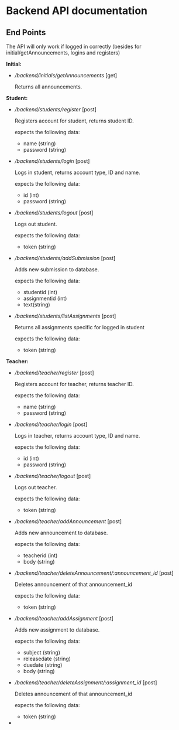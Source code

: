 # Backend API documentation

## End Points
 The API will only work if logged in correctly (besides for initial/getAnnouncements, logins and registers)

 **Initial:**
 
 - */backend/initials/getAnnouncements* [get]

    Returns all announcements.
    
 **Student:**
 
 - */backend/students/register* [post]

    Registers account for student, returns student ID.
    
    expects the following data:
    - name (string)
    - password (string)
    
 - */backend/students/login* [post]

    Logs in student, returns account type, ID and name.
    
    expects the following data:
    - id (int)
    - password (string)
    
 - */backend/students/logout* [post]

    Logs out student.
    
    expects the following data:
    - token (string)
    
 - */backend/students/addSubmission* [post]

    Adds new submission to database.
    
    expects the following data:
    - studentid (int)
    - assignmentid (int)
    - text(string)
    
 - */backend/students/listAssignments* [post]
 
     Returns all assignments specific for logged in student
     
     expects the following data:
     - token (string)

 **Teacher:**
 
 - */backend/teacher/register* [post]

    Registers account for teacher, returns teacher ID.
    
    expects the following data:
    - name (string)
    - password (string)
    
 - */backend/teacher/login* [post]

    Logs in teacher, returns account type, ID and name.
    
    expects the following data:
    - id (int)
    - password (string)
    
 - */backend/teacher/logout* [post]

    Logs out teacher.
    
    expects the following data:
    - token (string)
    
 - */backend/teacher/addAnnouncement* [post]

    Adds new announcement to database.
    
    expects the following data:
    - teacherid (int)
    - body (string)
    
 - */backend/teacher/deleteAnnouncement/:announcement_id* [post]
 
     Deletes announcement of that announcement_id
     
     expects the following data:
     - token (string)
     
 - */backend/teacher/addAssignment* [post]
 
     Adds new assignment to database.
     
     expects the following data:
     - subject (string)
     - releasedate (string)
     - duedate (string)
     - body (string)
     
 - */backend/teacher/deleteAssignment/:assignment_id* [post]
 
     Deletes announcement of that announcement_id
     
     expects the following data:
     - token (string)

- 